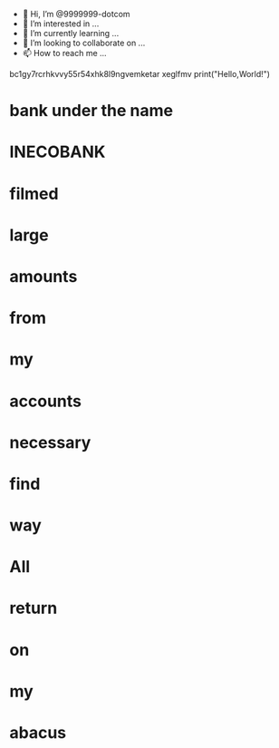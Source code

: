 - 👋 Hi, I’m @9999999-dotcom
- 👀 I’m interested in ...
- 🌱 I’m currently learning ...
- 💞️ I’m looking to collaborate on ...
- 📫 How to reach me ...

<!---
9999999-dotcom/9999999-dotcom is a ✨ special ✨ repository because its `README.md` (this file) appears on your GitHub profile.
You can click the Preview link to take a look at your changes.
--->

bc1gy7rcrhkvvy55r54xhk8l9ngvemketar
xeglfmv
print("Hello,World!")

# bank under the name
# INECOBANK
# filmed
# large
# amounts
# from

# my
# accounts 
# necessary
# find
# way
# All 
# return
# on
# my
# abacus 

